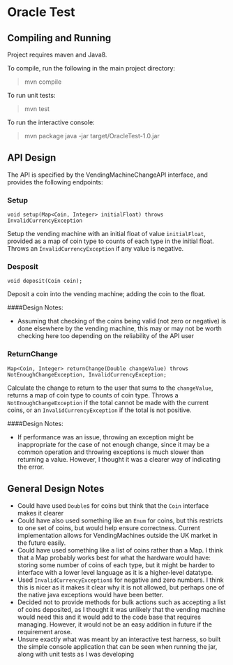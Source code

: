 # Oracle Test

## Compiling and Running

Project requires maven and Java8.

To compile, run the following in the main project directory:

> mvn compile

To run unit tests:

> mvn test

To run the interactive console:

> mvn package
> java -jar target/OracleTest-1.0.jar

## API Design

The API is specified by the VendingMachineChangeAPI interface, and provides the following endpoints:

### Setup

`void setup(Map<Coin, Integer> initialFloat) throws InvalidCurrencyException`

Setup the vending machine with an initial float of value `initialFloat`, provided as a map of coin type to counts of each type 
in the initial float.
Throws an `InvalidCurrencyException` if any value is negative.

### Desposit

`void deposit(Coin coin);`

Deposit a coin into the vending machine; adding the coin to the float.


####Design Notes:
- Assuming that checking of the coins being valid (not zero or negative) is done elsewhere by the vending machine, this may or
may not be worth checking here too depending on the reliability of the API user


### ReturnChange

`Map<Coin, Integer> returnChange(Double changeValue) throws NotEnoughChangeException, InvalidCurrencyException;`

Calculate the change to return to the user that sums to the `changeValue`, returns a map of coin type to counts of coin type.
Throws a `NotEnoughChangeException` if the total cannot be made with the current coins, or an `InvalidCurrencyException` if the
total is not positive.

####Design Notes:
- If performance was an issue, throwing an exception might be inappropriate for the case of not enough change, since it may be
a common operation and throwing exceptions is much slower than returning a value. However, I thought it was a clearer way of 
indicating the error.


## General Design Notes
- Could have used `Double`s for coins but think that the `Coin` interface makes it clearer 
- Could have also used something like an `Enum` for coins, but this restricts to one set of coins, but would help ensure 
correctness. Current implementation allows for VendingMachines outside the UK market in the future easily.
- Could have used something like a list of coins rather than a Map. I think that a Map probably works best for what the hardware
would have: storing some number of coins of each type, but it might be harder to interface with a lower level language as it is
a higher-level datatype.
- Used `InvalidCurrencyException`s for negative and zero numbers. I think this is nicer as it makes it clear why it is not 
allowed, but perhaps one of the native java exceptions would have been better.
- Decided not to provide methods for bulk actions such as accepting a list of coins deposited, as I thought it was unlikely that 
the vending machine would need this and it would add to the code base that requires managing. However, it would not be an easy 
addition in future if the requirement arose.
- Unsure exactly what was meant by an interactive test harness, so built the simple console application that can be seen when
running the jar, along with unit tests as I was developing
